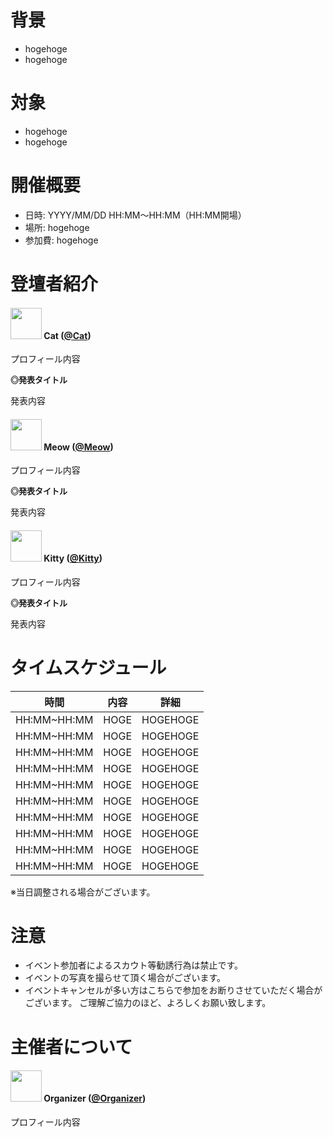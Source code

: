 # 背景
- hogehoge
- hogehoge

# 対象
- hogehoge
- hogehoge

# 開催概要
-   日時: YYYY/MM/DD HH:MM〜HH:MM（HH:MM開場）
-   場所: hogehoge
-   参加費: hogehoge

# 登壇者紹介
#### <img src="https://placekitten.com/g/200/200" width="50">  Cat ([@Cat](https://twitter.com/))
<p>プロフィール内容</p>
<p style="font-size: 13px;"><b>◎発表タイトル</b><p>
<p>発表内容</p>

#### <img src="https://placekitten.com/g/100/100" width="50">  Meow ([@Meow](https://twitter.com/))
<p>プロフィール内容</p>
<p style="font-size: 13px;"><b>◎発表タイトル</b><p>
<p>発表内容</p>

#### <img src="https://placekitten.com/g/700/700" width="50">  Kitty ([@Kitty](https://twitter.com/))
<p>プロフィール内容</p>
<p style="font-size: 13px;"><b>◎発表タイトル</b><p>
<p>発表内容</p>


# タイムスケジュール

| <div style="text-align: center;">時間</div> | <div style="text-align: center;">内容</div>  |<div style="text-align: center;"> 詳細</div>
|:------------ |:--------------|:--------------|
| HH:MM~HH:MM | HOGE |HOGEHOGE|
| HH:MM~HH:MM | HOGE |HOGEHOGE|
| HH:MM~HH:MM | HOGE |HOGEHOGE|
| HH:MM~HH:MM | HOGE |HOGEHOGE|
| HH:MM~HH:MM | HOGE |HOGEHOGE|
| HH:MM~HH:MM | HOGE |HOGEHOGE|
| HH:MM~HH:MM | HOGE |HOGEHOGE|
| HH:MM~HH:MM | HOGE |HOGEHOGE|
| HH:MM~HH:MM | HOGE |HOGEHOGE|
| HH:MM~HH:MM | HOGE |HOGEHOGE|

※当日調整される場合がございます。

# 注意
-   イベント参加者によるスカウト等勧誘行為は禁止です。
-   イベントの写真を撮らせて頂く場合がございます。
-   イベントキャンセルが多い方はこちらで参加をお断りさせていただく場合がございます。
ご理解ご協力のほど、よろしくお願い致します。

# 主催者について
#### <img src="https://placekitten.com/g/900/900" width="50"> Organizer ([@Organizer](https://twitter.com/))
<p>プロフィール内容</p>
